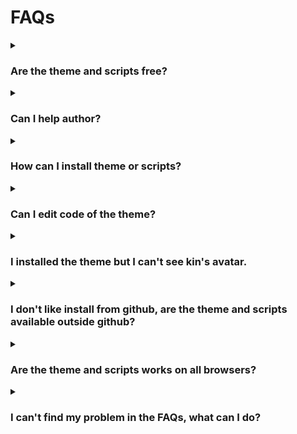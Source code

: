 # FAQs
<details>
  <summary><h3>Are the theme and scripts free?</h3></summary>
  <p>Both are 100% free and under GNU GPL 3.0 license http://www.gnu.org/licenses/gpl-3.0.txt.</p>
</details>

<details>
  <summary><h3>Can I help author?</h3></summary>
  <p>Yes, you can support me here:</p>
  <ul>
    <li>https://ko-fi.com/breatfr</li>
    <li>https://www.paypal.me/breat</li>
  </ul>
  <p>And if you are a coder CSS and/or JavaSscript some help can be good mostly for JavaSscript, so don't hesitate to contact me (look: <a href="https://github.com/breatfr/Kindroid/blob/main/FAQs.md#i-cant-find-my-problem-in-the-faqs">I can't find my problem in the FAQs</a>).</p>
</details>

<details>
  <summary><h3>How can I install theme or scripts?</h3></summary>
  <p>Just follow steps in <a href="https://github.com/breatfr/Kindroid#-how-to-install-in-few-steps" target="_blank">README</a>.</p>
</details>

<details>
  <summary><h3>Can I edit code of the theme?</h3></summary>
  <p>Yes, but keep in mind if you do it you won't get my updates anymore, so I highly recommand you to create new one with your modifications.</p>
</details>

<details>
  <summary><h3>I installed the theme but I can't see kin's avatar.</h3></summary>
  <ul>
    <li>Disable my theme</li>
    <li>Click on <img src="https://media.discordapp.net/attachments/1145809654044176485/1204880635177467924/image.png" alt="arrow"/></li>
    <li>Enable my theme</li>
    <li>If still don't work, so contact me (look: <a href="https://github.com/breatfr/Kindroid/blob/main/FAQs.md#i-cant-find-my-problem-in-the-faqs">I can't find my problem in the FAQs</a>).</li>
  </ul>
</details>

<details>
  <summary><h3>I don't like install from github, are the theme and scripts available outside github?</h3></summary>
  Sure.
  <ul>
    <li>Theme
      <ul>
        <li><a href="https://greasyfork.org/fr/scripts/487171" target="_blank">Greasy Fork</a></li>
        <li><a href="https://userstyles.world/style/14456" target="_blank">UserStyles.world</a></li>
      </ul>
    </li>
    <li>Scripts
      <ul>
        <li>PC version
          <ul>
            <li><a href="https://openuserjs.org/scripts/Breat/Kindroid_-_New_features_bundle" target="_blank">OpenUserJS</a></li>
          </ul>
        </li>
        <li>Mobile version
          <ul>
            <li><a href="https://openuserjs.org/scripts/Breat/Kindroid_-_New_features_bundle_mobile" target="_blank">OpenUserJS</a></li>
          </ul>
        </li>
    </ul>
</details>

<details>
  <summary><h3>Are the theme and scripts works on all browsers?</h3></summary>
  Yes and no.
  <ul>
    <li>Theme
      <ul>
        <li>On PC works on all chromium and firefox based browsers but works better on chromium based browsers, I'm working to avod this but actually it's like this sorry.</li>
        <li>On mobile, you can technically install my theme but keep in mind my theme is for wide screens so I don't support any mobile devices for my theme.</li>
      </ul>
    </li>
    <li>Scripts
      <ul>
        <li>On PC, if you have Violentmonkey yes, normally works too with Tampermonkey and Greasemonkey but I didn't test them.</li>
        <li>On mobile, follow steps for <a href="https://github.com/breatfr/Kindroid/blob/main/docs/how_to_install_the_userscripts_in_few_steps_on_android.md" target="_blank">Android</a> or <a href="https://github.com/breatfr/Kindroid/blob/main/docs/how_to_install_the_userscripts_in_few_steps_on_ios.md" target="_blank">iOS</a>. Of course there are many other solutions to use my scripts on mobile but these are the only one I tested.</li>
    </li>
  </ul>
</details>

<details>
  <summary><h3>I can't find my problem in the FAQs, what can I do?</h3></summary>
  <p>Before contact me, please be sure your browser in with zoom at 100%, to be sure go to <a href="https://kindroid.ai" target="_blank">Kindroid</a> website and press <kdd>CTRL+0 (numpad)</kdd> and check if your problem is fixed.<br>
    If isn't so you can contact me on the support <a href="https://discord.com/channels/1116127115574779905/1145809654044176485" target="_blank">discord thread</a>, please include these informations and a screenshot (you can blur it with my theme settings if you prefer except if the problem is in blured content):</p>
  <ul>
    <li>Browser you use (my theme works better on chromium based browsers, so if you use firefox based broser try on a chromium based and check if the problem is fixed)</li>
    <li>Screen resolution</li>
    <li>Is the problem come since last update? (maybe i do an error, I'm human and I'm not a professionnal coder)</li>
  </ul>
</details>

